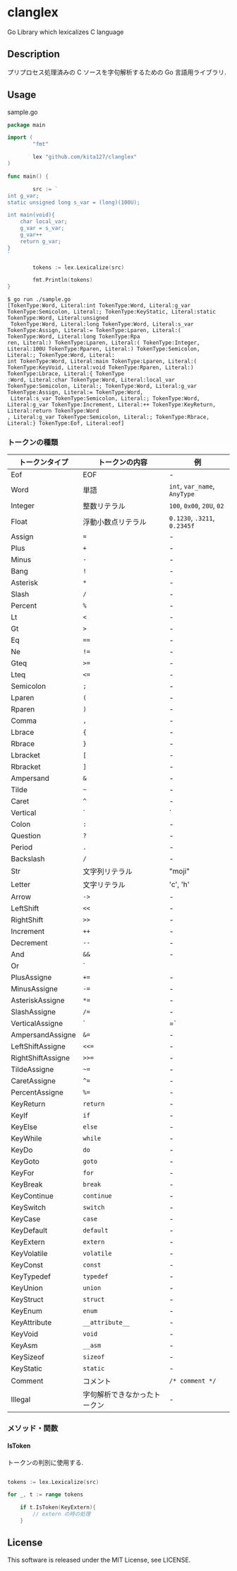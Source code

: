 # clanglex

Go Library which lexicalizes C language

## Description

プリプロセス処理済みの C ソースを字句解析するための Go 言語用ライブラリ. 

## Usage

sample.go
``` go
package main

import (
        "fmt"

        lex "github.com/kita127/clanglex"
)

func main() {

        src := `
int g_var;
static unsigned long s_var = (long)(100U);

int main(void){
    char local_var;
    g_var = s_var;
    g_var++
    return g_var;
}
`

        tokens := lex.Lexicalize(src)

        fmt.Println(tokens)
}
```
    $ go run ./sample.go 
    [TokenType:Word, Literal:int TokenType:Word, Literal:g_var TokenType:Semicolon, Literal:; TokenType:KeyStatic, Literal:static TokenType:Word, Literal:unsigned
     TokenType:Word, Literal:long TokenType:Word, Literal:s_var TokenType:Assign, Literal:= TokenType:Lparen, Literal:( TokenType:Word, Literal:long TokenType:Rpa
    ren, Literal:) TokenType:Lparen, Literal:( TokenType:Integer, Literal:100U TokenType:Rparen, Literal:) TokenType:Semicolon, Literal:; TokenType:Word, Literal:
    int TokenType:Word, Literal:main TokenType:Lparen, Literal:( TokenType:KeyVoid, Literal:void TokenType:Rparen, Literal:) TokenType:Lbrace, Literal:{ TokenType
    :Word, Literal:char TokenType:Word, Literal:local_var TokenType:Semicolon, Literal:; TokenType:Word, Literal:g_var TokenType:Assign, Literal:= TokenType:Word,
     Literal:s_var TokenType:Semicolon, Literal:; TokenType:Word, Literal:g_var TokenType:Increment, Literal:++ TokenType:KeyReturn, Literal:return TokenType:Word
    , Literal:g_var TokenType:Semicolon, Literal:; TokenType:Rbrace, Literal:} TokenType:Eof, Literal:eof]


### トークンの種類

| トークンタイプ       | トークンの内容                 | 例                                |
| -------------------- | -----------------------------  | --------------------------------- |
| Eof                  | EOF                            | -                                 |
| Word                 | 単語                           | `int`, `var_name`, `AnyType`      |
| Integer              | 整数リテラル                   | `100`, `0x00`, `20U`, `02`        |
| Float                | 浮動小数点リテラル             | `0.1230`, `.3211`, `0.2345f`      |
| Assign               | `=`                            | -                                 |
| Plus                 | `+`                            | -                                 |
| Minus                | `-`                            | -                                 |
| Bang                 | `!`                            | -                                 |
| Asterisk             | `*`                            | -                                 |
| Slash                | `/`                            | -                                 |
| Percent              | `%`                            | -                                 |
| Lt                   | `<`                            | -                                 |
| Gt                   | `>`                            | -                                 |
| Eq                   | `==`                           | -                                 |
| Ne                   | `!=`                           | -                                 |
| Gteq                 | `>=`                           | -                                 |
| Lteq                 | `<=`                           | -                                 |
| Semicolon            | `;`                            | -                                 |
| Lparen               | `(`                            | -                                 |
| Rparen               | `)`                            | -                                 |
| Comma                | `,`                            | -                                 |
| Lbrace               | `{`                            | -                                 |
| Rbrace               | `}`                            | -                                 |
| Lbracket             | `[`                            | -                                 |
| Rbracket             | `]`                            | -                                 |
| Ampersand            | `&`                            | -                                 |
| Tilde                | `~`                            | -                                 |
| Caret                | `^`                            | -                                 |
| Vertical             | `|`                            | -                                 |
| Colon                | `:`                            | -                                 |
| Question             | `?`                            | -                                 |
| Period               | `.`                            | -                                 |
| Backslash            | `/`                            | -                                 |
| Str                  | 文字列リテラル                 | "moji"                            |
| Letter               | 文字リテラル                   | 'c', 'h'                          |
| Arrow                | `->`                           | -                                 |
| LeftShift            | `<<`                           | -                                 |
| RightShift           | `>>`                           | -                                 |
| Increment            | `++`                           | -                                 |
| Decrement            | `--`                           | -                                 |
| And                  | `&&`                           | -                                 |
| Or                   | `||`                           | -                                 |
| PlusAssigne          | `+=`                           | -                                 |
| MinusAssigne         | `-=`                           | -                                 |
| AsteriskAssigne      | `*=`                           | -                                 |
| SlashAssigne         | `/=`                           | -                                 |
| VerticalAssigne      | `|=`                           | -                                 |
| AmpersandAssigne     | `&=`                           | -                                 |
| LeftShiftAssigne     | `<<=`                          | -                                 |
| RightShiftAssigne    | `>>=`                          | -                                 |
| TildeAssigne         | `~=`                           | -                                 |
| CaretAssigne         | `^=`                           | -                                 |
| PercentAssigne       | `%=`                           | -                                 |
| KeyReturn            | `return`                       | -                                 |
| KeyIf                | `if`                           | -                                 |
| KeyElse              | `else`                         | -                                 |
| KeyWhile             | `while`                        | -                                 |
| KeyDo                | `do`                           | -                                 |
| KeyGoto              | `goto`                         | -                                 |
| KeyFor               | `for`                          | -                                 |
| KeyBreak             | `break`                        | -                                 |
| KeyContinue          | `continue`                     | -                                 |
| KeySwitch            | `switch`                       | -                                 |
| KeyCase              | `case`                         | -                                 |
| KeyDefault           | `default`                      | -                                 |
| KeyExtern            | `extern`                       | -                                 |
| KeyVolatile          | `volatile`                     | -                                 |
| KeyConst             | `const`                        | -                                 |
| KeyTypedef           | `typedef`                      | -                                 |
| KeyUnion             | `union`                        | -                                 |
| KeyStruct            | `struct`                       | -                                 |
| KeyEnum              | `enum`                         | -                                 |
| KeyAttribute         | `__attribute__`                | -                                 |
| KeyVoid              | `void`                         | -                                 |
| KeyAsm               | `__asm`                        | -                                 |
| KeySizeof            | `sizeof`                       | -                                 |
| KeyStatic            | `static`                       | -                                 |
| Comment              | コメント                       | `/* comment */`                   |
| Illegal              | 字句解析できなかったトークン   | -                                 |

### メソッド・関数

#### IsToken

トークンの判別に使用する. 

``` go

tokens := lex.Lexicalize(src)

for _, t := range tokens

    if t.IsToken(KeyExtern){
        // extern の時の処理
    }

```

## License

This software is released under the MIT License, see LICENSE.
